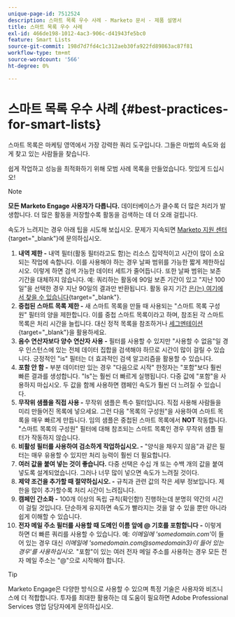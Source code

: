 ```yaml
---
unique-page-id: 7512524
description: 스마트 목록 우수 사례 - Marketo 문서 - 제품 설명서
title: 스마트 목록 우수 사례
exl-id: 466de198-1012-4ac3-906c-d41943fe5bc0
feature: Smart Lists
source-git-commit: 198d7d7fd4c1c312aeb30fa922fd89863ac87f81
workflow-type: tm+mt
source-wordcount: '566'
ht-degree: 0%

---
```


# 스마트 목록 우수 사례 {#best-practices-for-smart-lists}

스마트 목록은 마케팅 영역에서 가장 강력한 쿼리 도구입니다. 그들은 마법의 속도와 쉽게 찾고 있는 사람들을 찾습니다.

쉽게 작업하고 성능을 최적화하기 위해 모범 사례 목록을 만들었습니다. 맛있게 드십시오!

>[!NOTE]
>
>**모든 Marketo Engage 사용자가 다릅니다.** 데이터베이스가 클수록 더 많은 처리가 발생합니다. 더 많은 활동을 저장할수록 활동을 검색하는 데 더 오래 걸립니다.
>
>속도가 느려지는 경우 아래 팁을 시도해 보십시오. 문제가 지속되면 [Marketo 지원 센터](https://nation.marketo.com/t5/Support/ct-p/Support){target="_blank"}에 문의하십시오.

1. **내역 제한 -** 내역 필터(활동 필터라고도 함)는 리소스 집약적이고 시간이 많이 소요되는 작업에 속합니다. 이를 사용해야 하는 경우 날짜 범위를 가능한 짧게 제한하십시오. 이렇게 하면 검색 가능한 데이터 세트가 줄어듭니다. 또한 날짜 범위는 보존 기간을 대체하지 않습니다. 예: 쿼리하는 활동에 90일 보존 기간이 있고 &quot;지난 100일&quot;을 선택한 경우 지난 90일의 결과만 반환됩니다. 활동 유지 기간 [은(는) 여기에서 찾을 수 있습니다](https://nation.marketo.com/t5/knowledgebase/marketo-activities-data-retention-policy/ta-p/251480){target="_blank"}.
1. **중첩된 스마트 목록 제한 -** 새 스마트 목록을 만들 때 사용되는 &quot;스마트 목록 구성원&quot; 필터의 양을 제한합니다. 이를 중첩 스마트 목록이라고 하며, 참조된 각 스마트 목록은 처리 시간을 늘립니다. 대신 정적 목록을 참조하거나 [세그멘테이션](/help/marketo/product-docs/personalization/segmentation-and-snippets/segmentation/create-a-segmentation.md){target="_blank"}을 활용하세요.
1. **음수 연산자보다 양수 연산자 사용 -** 필터를 사용할 수 있지만 &quot;사용할 수 없음&quot;일 경우 인스턴스에 있는 전체 데이터 집합을 검색해야 하므로 시간이 많이 걸릴 수 있습니다. 긍정적인 &quot;is&quot; 필터는 더 효과적인 검색 알고리즘을 활용할 수 있습니다.
1. **포함 안 함 -** 부분 데이터만 있는 경우 &quot;다음으로 시작&quot; 한정자는 &quot;포함&quot;보다 훨씬 빠른 결과를 생성합니다. &quot;Is&quot;는 훨씬 더 빠르게 실행됩니다. 다중 값에 &quot;포함&quot;을 사용하지 마십시오. 두 값을 함께 사용하면 캠페인 속도가 훨씬 더 느려질 수 있습니다.
1. **무작위 샘플을 직접 사용 -** 무작위 샘플은 특수 필터입니다. 직접 사용해 사람들을 미리 만들어진 목록에 넣으세요. 그런 다음 &quot;목록의 구성원&quot;을 사용하여 스마트 목록을 매우 빠르게 만듭니다. 임의 샘플은 중첩된 스마트 목록에서 **NOT** 작동합니다. &quot;스마트 목록의 구성원&quot; 필터에 대해 참조되는 스마트 목록인 경우 무작위 샘플 필터가 작동하지 않습니다.
1. **비활성 필터를 사용하여 검소하게 작업하십시오. -** &quot;양식을 채우지 않음&quot;과 같은 필터는 매우 유용할 수 있지만 처리 능력이 훨씬 더 필요합니다.
1. **여러 값을 붙여 넣는 것이 좋습니다.** 다중 선택은 수십 개 또는 수백 개의 값을 붙여 넣도록 설계되었습니다. 그러나 너무 많이 넣으면 속도가 느려질 것이다.
1. **제약 조건을 추가할 때 절약하십시오. -** 규칙과 관련 값의 작은 세부 정보입니다. 제한을 많이 추가할수록 처리 시간이 느려집니다.
1. **캠페인 간소화 -** 100개 이상의 독립 규칙(확인함!) 진행하는데 분명히 약간의 시간이 걸릴 것입니다. 단순하게 유지하면 속도가 빨라지는 것을 알 수 있을 뿐만 아니라 쉽게 이해할 수 있습니다.
1. **전자 메일 주소 필터를 사용할 때 도메인 이름 앞에 @ 기호를 포함합니다** **-** 이렇게 하면 더 빠른 쿼리를 사용할 수 있습니다. 예: _이메일에 &#39;somedomain.com&#39;_&#x200B;이 들어 있는 경우 대신 _이메일에 &#39;somedomain.com@somedomain3&rbrace;이 들어 있는 경우&#39;를 사용하십시오._ &quot;포함&quot;이 있는 여러 전자 메일 주소를 사용하는 경우 모든 전자 메일 주소는 &quot;@&quot;으로 시작해야 합니다.

>[!TIP]
>
>Marketo Engage은 다양한 방식으로 사용할 수 있으며 특정 기술은 사용자와 비즈니스에 더 적합합니다. 투자를 최대한 활용하는 데 도움이 필요하면 Adobe Professional Services 영업 담당자에게 문의하십시오.
